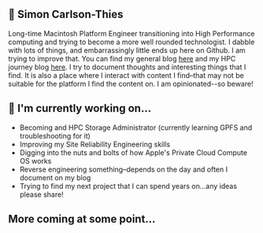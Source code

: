 ## 👋 Simon Carlson-Thies
Long-time Macintosh Platform Engineer transitioning into High Performance computing and trying to become a more well rounded technologist. I dabble with lots of things, and embarrassingly little ends up here on Github. I am trying to improve that.
You can find my general blog [here](https://theenterprisemac.com) and my HPC journey blog [here](https://hpcjourney.com). I try to document thoughts and interesting things that I find. It is also a place where I interact with content I find–that may not be suitable for the platform I find the content on. I am opinionated--so beware!
## 🔭 I'm currently working on...
- Becoming and HPC Storage Administrator (currently learning GPFS and troubleshooting for it)
- Improving my Site Reliability Engineering skills
- Digging into the nuts and bolts of how Apple's Private Cloud Compute OS works
- Reverse engineering something–depends on the day and often I document on my blog
- Trying to find my next project that I can spend years on...any ideas please share!
## More coming at some point...
